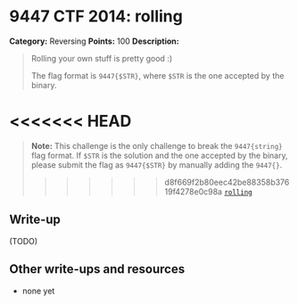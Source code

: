 # 9447 CTF 2014: rolling

**Category:** Reversing
**Points:** 100
**Description:**

> Rolling your own stuff is pretty good :)
>
> The flag format is `9447{$STR}`, where `$STR` is the one accepted by the binary.
>
<<<<<<< HEAD
=======
> **Note:** This challenge is the only challenge to break the `9447{string}` flag format. If `$STR` is the solution and the one accepted by the binary, please submit the flag as `9447{$STR}` by manually adding the `9447{}`.
>
>>>>>>> d8f669f2b80eec42be88358b37619f4278e0c98a
> [`rolling`](rolling)

## Write-up

(TODO)

## Other write-ups and resources

* none yet
